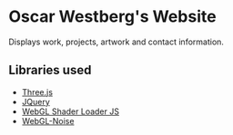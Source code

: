# Oscar Westberg's Website
Displays work, projects, artwork and contact information.

## Libraries used
* [Three.js](https://github.com/mrdoob/three.js)
* [JQuery](http://jquery.com)
* [WebGL Shader Loader JS](https://github.com/codecruzer/webgl-shader-loader-js)
* [WebGL-Noise](https://github.com/ashima/webgl-noise)